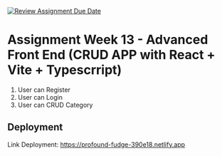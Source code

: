 [![Review Assignment Due Date](https://classroom.github.com/assets/deadline-readme-button-24ddc0f5d75046c5622901739e7c5dd533143b0c8e959d652212380cedb1ea36.svg)](https://classroom.github.com/a/Vqy8tqrT)

# Assignment Week 13 - Advanced Front End (CRUD APP with React + Vite + Typescrript)
1. User can Register
2. User can Login
3. User can CRUD Category
## Deployment
Link Deployment: https://profound-fudge-390e18.netlify.app
